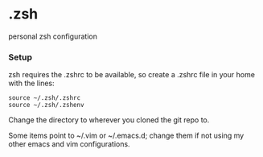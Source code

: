 .zsh
==========

personal zsh configuration

### Setup
zsh requires the .zshrc to be available, so create a .zshrc file in your home with the lines:
```
source ~/.zsh/.zshrc
source ~/.zsh/.zshenv
```
Change the directory to wherever you cloned the git repo to.

Some items point to ~/.vim or ~/.emacs.d; change them if not using my other emacs and vim configurations.
